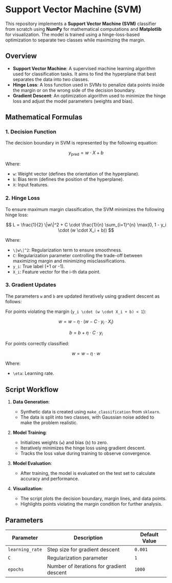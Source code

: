 # Support Vector Machine (SVM)

This repository implements a **Support Vector Machine (SVM)** classifier from scratch using **NumPy** for mathematical computations and **Matplotlib** for visualization. The model is trained using a hinge-loss-based optimization to separate two classes while maximizing the margin.

## Overview

- **Support Vector Machine**: A supervised machine learning algorithm used for classification tasks. It aims to find the hyperplane that best separates the data into two classes.
- **Hinge Loss**: A loss function used in SVMs to penalize data points inside the margin or on the wrong side of the decision boundary.
- **Gradient Descent**: An optimization algorithm used to minimize the hinge loss and adjust the model parameters (weights and bias).

## Mathematical Formulas

### 1. Decision Function
The decision boundary in SVM is represented by the following equation:

$$
y_{\text{pred}} = w \cdot X + b
$$

Where:
- `w`: Weight vector (defines the orientation of the hyperplane).
- `b`: Bias term (defines the position of the hyperplane).
- `X`: Input features.

### 2. Hinge Loss
To ensure maximum margin classification, the SVM minimizes the following hinge loss:

$$
L = \frac{1}{2} \|w\|^2 + C \cdot \frac{1}{n} \sum_{i=1}^{n} \max(0, 1 - y_i \cdot (w \cdot X_i + b))
$$

Where:
- `\|w\|^2`: Regularization term to ensure smoothness.
- `C`: Regularization parameter controlling the trade-off between maximizing margin and minimizing misclassifications.
- `y_i`: True label (+1 or -1).
- `X_i`: Feature vector for the i-th data point.

### 3. Gradient Updates
The parameters `w` and `b` are updated iteratively using gradient descent as follows:

For points violating the margin (`y_i \cdot (w \cdot X_i + b) < 1`):

$$
w = w - \eta \cdot (w - C \cdot y_i \cdot X_i)
$$

$$
b = b + \eta \cdot C \cdot y_i
$$

For points correctly classified:

$$
w = w - \eta \cdot w
$$

Where:
- `\eta`: Learning rate.

## Script Workflow

1. **Data Generation**:
   - Synthetic data is created using `make_classification` from `sklearn`.
   - The data is split into two classes, with Gaussian noise added to make the problem realistic.

2. **Model Training**:
   - Initializes weights (`w`) and bias (`b`) to zero.
   - Iteratively minimizes the hinge loss using gradient descent.
   - Tracks the loss value during training to observe convergence.

3. **Model Evaluation**:
   - After training, the model is evaluated on the test set to calculate accuracy and performance.

4. **Visualization**:
   - The script plots the decision boundary, margin lines, and data points.
   - Highlights points violating the margin condition for further analysis.

## Parameters

| Parameter         | Description                                    | Default Value |
|-------------------|------------------------------------------------|---------------|
| `learning_rate`   | Step size for gradient descent                 | `0.001`       |
| `C`               | Regularization parameter                       | `1`           |
| `epochs`          | Number of iterations for gradient descent      | `1000`        |


